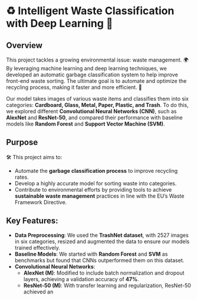 # ♻️ Intelligent Waste Classification with Deep Learning 🧠

## Overview
This project tackles a growing environmental issue: waste management. 🌍 By leveraging machine learning and deep learning techniques, we developed an automatic garbage classification system to help improve front-end waste sorting. The ultimate goal is to automate and optimize the recycling process, making it faster and more efficient. 🚮

Our model takes images of various waste items and classifies them into six categories: **Cardboard, Glass, Metal, Paper, Plastic, and Trash**. To do this, we explored different **Convolutional Neural Networks (CNN)**, such as **AlexNet** and **ResNet-50**, and compared their performance with baseline models like **Random Forest** and **Support Vector Machine (SVM)**.

## Purpose
🛠️ This project aims to:
- Automate the **garbage classification process** to improve recycling rates.
- Develop a highly accurate model for sorting waste into categories.
- Contribute to environmental efforts by providing tools to achieve **sustainable waste management** practices in line with the EU’s Waste Framework Directive.

## Key Features:
- **Data Preprocessing**: We used the **TrashNet dataset**, with 2527 images in six categories, resized and augmented the data to ensure our models trained effectively.
- **Baseline Models**: We started with **Random Forest** and **SVM** as benchmarks but found that CNNs outperformed them on this dataset.
- **Convolutional Neural Networks**:
  - **AlexNet (M)**: Modified to include batch normalization and dropout layers, achieving a validation accuracy of **47%**.
  - **ResNet-50 (M)**: With transfer learning and regularization, ResNet-50 achieved an

